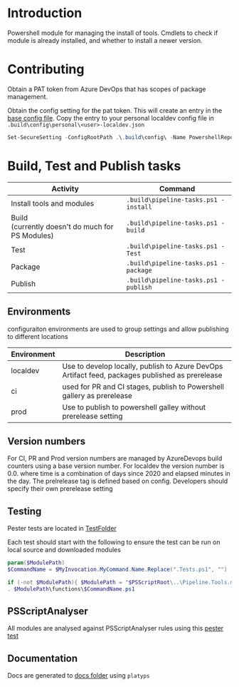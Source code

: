# Introduction

Powershell module for managing the install of tools. Cmdlets to check if module is already installed, and whether to install a newer version.

# Contributing

Obtain a PAT token from Azure DevOps that has scopes of package management.

Obtain the config setting for the pat token. This will create an entry in the [base config file](.build\config\base\config.json).
Copy the entry to your personal localdev config file in ```.build\config\personal\<user>-localdev.json```

``` powershell
Set-SecureSetting -ConfigRootPath .\.build\config\ -Name PowershellRepositoryKey -Value "<pat token"
```

# Build, Test and Publish tasks

Activity|Command
-|-
Install tools and modules|```.build\pipeline-tasks.ps1 -install```
Build <br>(currently doesn't do much for PS Modules)|```.build\pipeline-tasks.ps1 -build```
Test|```.build\pipeline-tasks.ps1 -Test```
Package|```.build\pipeline-tasks.ps1 -package```
Publish|```.build\pipeline-tasks.ps1 -publish```

## Environments
configuraiton environments are used to group settings and allow publishing to different locations

Environment|Description
-|-|
localdev|Use to develop locally, publish to Azure DevOps Artifact feed, packages published as prerelease
ci|used for PR and CI stages, publish to Powershell gallery as prerelease
prod|Use to publish to powershell galley without prerelease setting

## Version numbers

For CI, PR and Prod version numbers are managed by AzureDevops build counters using a base version number.
For localdev the version number is 0.0.<time> where time is a combination of days since 2020 and elapsed minutes in the day. 
The prelrelease tag is defined based on config. Developers should specify their own prerelease setting 

## Testing

Pester tests are located in [TestFolder](.\src\Pipeline.Tools.Tests)

Each test should start with the following to ensure the test can be run on local source and downloaded modules

``` powershell
param($ModulePath)
$CommandName = $MyInvocation.MyCommand.Name.Replace(".Tests.ps1", "")

if (-not $ModulePath){ $ModulePath = "$PSScriptRoot\..\Pipeline.Tools.module"}
. $ModulePath\functions\$CommandName.ps1
```

## PSScriptAnalyser

All modules are analysed against PSScriptAnalyser rules using this [pester test](.\src\pipeline.Tools.tests\PSScript-Analyse.Tests.ps1)

## Documentation

Docs are generated to [docs folder](\docs\Home.md) using ```platyps```

